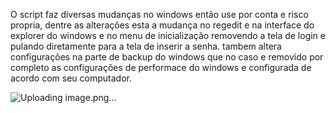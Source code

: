 O script faz diversas mudanças no windows então use por conta e risco propria, dentre as alterações esta a mudança no regedit e na interface do explorer do windows e no menu de inicialização removendo a tela de login e pulando diretamente para a tela de inserir a senha. tambem altera configurações na parte de backup do windows que no caso e removido por completo as configurações de performace do windows e configurada de acordo com seu computador.

![Uploading image.png…]()
